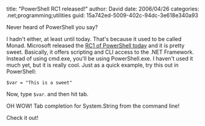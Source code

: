 
title: "PowerShell RC1 released!"
author: David
date: 2006/04/26
categories: .net;programming;utilities
guid: 15a742ed-5009-402c-94dc-3e618e340a93

Never heard of PowerShell you say?

I hadn't either, at least until today. That's because it used to be called Monad. Microsoft released the [RC1 of PowerShell today](http://blogs.msdn.com/powershell/archive/2006/04/25/583344.aspx) and it is pretty sweet. Basically, it offers scripting and CLI access to the .NET Framework. Instead of using cmd.exe, you'll be using PowerShell.exe. I haven't used it much yet, but it is really cool. Just as a quick example, try this out in PowerShell:

	$var = "This is a sweet"

Now, type `$var`. and then hit tab.

OH WOW! Tab completion for System.String from the command line!

Check it out!

